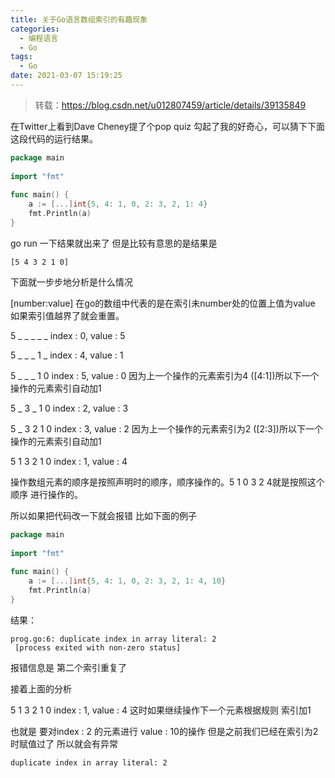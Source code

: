 ```yaml
---
title: 关于Go语言数组索引的有趣现象
categories:
  - 编程语言
  - Go
tags:
  - Go
date: 2021-03-07 15:19:25
---
```


> 转载：https://blog.csdn.net/u012807459/article/details/39135849

在Twitter上看到Dave Cheney提了个pop quiz  勾起了我的好奇心，可以猜下下面这段代码的运行结果。

```go
package main
 
import "fmt"
 
func main() {
	a := [...]int{5, 4: 1, 0, 2: 3, 2, 1: 4}
	fmt.Println(a)
}
```

go run 一下结果就出来了 但是比较有意思的是结果是

```text
[5 4 3 2 1 0]
```

下面就一步步地分析是什么情况

[number:value] 在go的数组中代表的是在索引未number处的位置上值为value 如果索引值越界了就会重置。

5 _ _ _ _ _   index : 0, value : 5

5 _ _ _ 1 _   index : 4, value : 1

5 _ _ _ 1 0   index : 5, value : 0 因为上一个操作的元素索引为4 ([4:1])所以下一个操作的元素索引自动加1

5 _ 3 _ 1 0   index : 2, value : 3

5 _ 3 2 1 0   index : 3, value : 2 因为上一个操作的元素索引为2 ([2:3])所以下一个操作的元素索引自动加1 

5 1 3 2 1 0   index : 1, value : 4

操作数组元素的顺序是按照声明时的顺序，顺序操作的。5 1 0 3 2 4就是按照这个顺序 进行操作的。

所以如果把代码改一下就会报错 比如下面的例子

```go
package main
 
import "fmt"
 
func main() {
	a := [...]int{5, 4: 1, 0, 2: 3, 2, 1: 4, 10}
	fmt.Println(a)
}
```

结果：

```text
prog.go:6: duplicate index in array literal: 2
 [process exited with non-zero status]
```

报错信息是 第二个索引重复了

接着上面的分析

5 1 3 2 1 0 index : 1, value : 4 这时如果继续操作下一个元素根据规则 索引加1

也就是 要对index : 2 的元素进行 value : 10的操作 但是之前我们已经在索引为2时赋值过了 所以就会有异常

```text
duplicate index in array literal: 2
```

